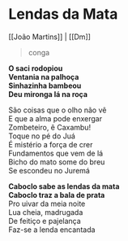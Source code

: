 # Lendas da Mata
[[João Martins]] | [[Dm]]

> conga

**O saci rodopiou  
Ventania na palhoça  
Sinhazinha bambeou  
Deu mironga lá na roça**

São coisas que o olho não vê  
E que a alma pode enxergar  
Zombeteiro, ê Caxambu!  
Toque no pé do Juá  
É mistério a força de crer  
Fundamentos que vem de lá  
Bicho do mato some do breu  
Se escondeu no Juremá

**Caboclo sabe as lendas da mata  
Caboclo traz a bala de prata**  
Pro uivar da meia noite  
Lua cheia, madrugada  
De feitiço e pajelança  
Faz-se a lenda encantada